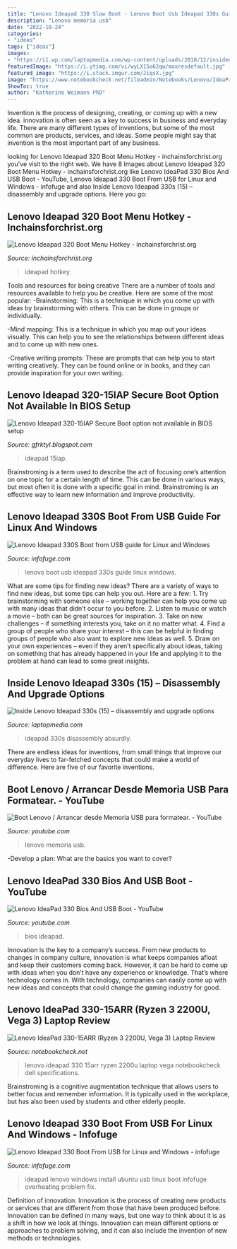 ```yaml
---
title: "Lenovo Ideapad 330 Slow Boot - Lenovo Boot Usb Ideapad 330s Guide Linux Windows"
description: "Lenovo memoria usb"
date: "2022-10-24"
categories:
- "ideas"
tags: ["ideas"]
images:
- "https://i1.wp.com/laptopmedia.com/wp-content/uploads/2018/12/insidenoplate.jpg?ssl=1"
featuredImage: "https://i.ytimg.com/vi/wyLX15o62qw/maxresdefault.jpg"
featured_image: "https://i.stack.imgur.com/JiqsX.jpg"
image: "https://www.notebookcheck.net/fileadmin/Notebooks/Lenovo/IdeaPad_330-15ARR-81D2005JGE/02_IDEAPAD_330_3.jpg"
ShowToc: true
author: "Katherine Weimann PhD"
---
```



Invention is the process of designing, creating, or coming up with a new idea. innovation is often seen as a key to success in business and everyday life. There are many different types of inventions, but some of the most common are products, services, and ideas. Some people might say that invention is the most important part of any business.

	

		
looking for Lenovo Ideapad 320 Boot Menu Hotkey - inchainsforchrist.org you've visit to the right web. We have 8 Images about Lenovo Ideapad 320 Boot Menu Hotkey - inchainsforchrist.org like Lenovo IdeaPad 330 Bios And USB Boot - YouTube, Lenovo Ideapad 330 Boot From USB for Linux and Windows - infofuge and also Inside Lenovo Ideapad 330s (15) – disassembly and upgrade options. Here you go:
		
    
## Lenovo Ideapad 320 Boot Menu Hotkey - Inchainsforchrist.org

<img loading=lazy src="https://i.ytimg.com/vi/wyLX15o62qw/maxresdefault.jpg" onerror="this.onerror=null;this.src='https://tse1.mm.bing.net/th?id=OIP.v9yOtJN-ccrqzfa-5uhFzwHaEK&amp;pid=15.1';" alt="Lenovo Ideapad 320 Boot Menu Hotkey - inchainsforchrist.org">

_Source: inchainsforchrist.org_

>ideapad hotkey. 

	

Tools and resources for being creative
There are a number of tools and resources available to help you be creative. Here are some of the most popular:
-Brainstorming: This is a technique in which you come up with ideas by brainstorming with others. This can be done in groups or individually.

-Mind mapping: This is a technique in which you map out your ideas visually. This can help you to see the relationships between different ideas and to come up with new ones.

-Creative writing prompts: These are prompts that can help you to start writing creatively. They can be found online or in books, and they can provide inspiration for your own writing.

    
## Lenovo Ideapad 320-15IAP Secure Boot Option Not Available In BIOS Setup

<img loading=lazy src="https://i.stack.imgur.com/JiqsX.jpg" onerror="this.onerror=null;this.src='https://tse1.mm.bing.net/th?id=OIP.upj_zMXsfaoFrGvxg2GMKAHaFj&amp;pid=15.1';" alt="Lenovo Ideapad 320-15IAP Secure Boot option not available in BIOS setup">

_Source: gfrktyl.blogspot.com_

>ideapad 15iap. 

	

Brainstroming is a term used to describe the act of focusing one’s attention on one topic for a certain length of time. This can be done in various ways, but most often it is done with a specific goal in mind. Brainstroming is an effective way to learn new information and improve productivity.

    
## Lenovo Ideapad 330S Boot From USB Guide For Linux And Windows

<img loading=lazy src="https://www.infofuge.com/wp-content/uploads/2019/03/midnight-2.png" onerror="this.onerror=null;this.src='https://tse1.mm.bing.net/th?id=OIP._LAn0F852ee9qy0Cla4FVwHaFQ&amp;pid=15.1';" alt="Lenovo Ideapad 330S Boot from USB guide for Linux and Windows">

_Source: infofuge.com_

>lenovo boot usb ideapad 330s guide linux windows. 

	

What are some tips for finding new ideas?
There are a variety of ways to find new ideas, but some tips can help you out. Here are a few: 1. Try brainstorming with someone else – working together can help you come up with many ideas that didn’t occur to you before. 2. Listen to music or watch a movie – both can be great sources for inspiration. 3. Take on new challenges – if something interests you, take on it no matter what. 4. Find a group of people who share your interest – this can be helpful in finding groups of people who also want to explore new ideas as well. 5. Draw on your own experiences – even if they aren’t specifically about ideas, taking on something that has already happened in your life and applying it to the problem at hand can lead to some great insights.

    
## Inside Lenovo Ideapad 330s (15) – Disassembly And Upgrade Options

<img loading=lazy src="https://i1.wp.com/laptopmedia.com/wp-content/uploads/2018/12/insidenoplate.jpg?ssl=1" onerror="this.onerror=null;this.src='https://tse4.mm.bing.net/th?id=OIP.idHSlKZ7rhqFLdWYvTLYzQHaE0&amp;pid=15.1';" alt="Inside Lenovo Ideapad 330s (15) – disassembly and upgrade options">

_Source: laptopmedia.com_

>ideapad 330s disassembly absurdly. 

	

There are endless ideas for inventions, from small things that improve our everyday lives to far-fetched concepts that could make a world of difference. Here are five of our favorite inventions.

    
## Boot Lenovo / Arrancar Desde Memoria USB Para Formatear. - YouTube

<img loading=lazy src="https://i.ytimg.com/vi/QhbtF5Y4YYg/maxresdefault.jpg" onerror="this.onerror=null;this.src='https://tse4.mm.bing.net/th?id=OIP.dmTszM5iu18ZBkKHMolgfAHaEK&amp;pid=15.1';" alt="Boot Lenovo / Arrancar desde Memoria USB para formatear. - YouTube">

_Source: youtube.com_

>lenovo memoria usb. 

	

-Develop a plan: What are the basics you want to cover?

    
## Lenovo IdeaPad 330 Bios And USB Boot - YouTube

<img loading=lazy src="https://i.ytimg.com/vi/IENvjgMHusI/maxresdefault.jpg" onerror="this.onerror=null;this.src='https://tse4.mm.bing.net/th?id=OIP.fZaOFCGbaccrO5wGqiwfQgHaEK&amp;pid=15.1';" alt="Lenovo IdeaPad 330 Bios And USB Boot - YouTube">

_Source: youtube.com_

>bios ideapad. 

	

Innovation is the key to a company’s success. From new products to changes in company culture, innovation is what keeps companies afloat and keep their customers coming back. However, it can be hard to come up with ideas when you don’t have any experience or knowledge. That’s where technology comes in. With technology, companies can easily come up with new ideas and concepts that could change the gaming industry for good.

    
## Lenovo IdeaPad 330-15ARR (Ryzen 3 2200U, Vega 3) Laptop Review

<img loading=lazy src="https://www.notebookcheck.net/fileadmin/Notebooks/Lenovo/IdeaPad_330-15ARR-81D2005JGE/02_IDEAPAD_330_3.jpg" onerror="this.onerror=null;this.src='https://tse3.mm.bing.net/th?id=OIP.0MooOzC6XESm9jVVWTFJQQHaFj&amp;pid=15.1';" alt="Lenovo IdeaPad 330-15ARR (Ryzen 3 2200U, Vega 3) Laptop Review">

_Source: notebookcheck.net_

>lenovo ideapad 330 15arr ryzen 2200u laptop vega notebookcheck dell specifications. 

	

Brainstroming is a cognitive augmentation technique that allows users to better focus and remember information. It is typically used in the workplace, but has also been used by students and other elderly people.

    
## Lenovo Ideapad 330 Boot From USB For Linux And Windows - Infofuge

<img loading=lazy src="https://i1.wp.com/www.infofuge.com/wp-content/uploads/2019/02/midnight-1.png?fit=725%2C515&amp;ssl=1" onerror="this.onerror=null;this.src='https://tse4.mm.bing.net/th?id=OIP.2ELX3x4DRoTNsBeKrXMj7gHaFQ&amp;pid=15.1';" alt="Lenovo Ideapad 330 Boot From USB for Linux and Windows - infofuge">

_Source: infofuge.com_

>ideapad lenovo windows install ubuntu usb linux boot infofuge overheating problem fix. 

	

Definition of innovation:
Innovation is the process of creating new products or services that are different from those that have been produced before. Innovation can be defined in many ways, but one way to think about it is as a shift in how we look at things. Innovation can mean different options or approaches to problem solving, and it can also include the invention of new methods or technologies.

